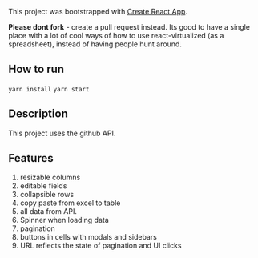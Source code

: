 This project was bootstrapped with [Create React App](https://github.com/facebookincubator/create-react-app).

**Please dont fork** - create a pull request instead. Its good to have a single place with a lot of cool ways of how to use react-virtualized (as a spreadsheet), instead
of having people hunt around.

## How to run

`yarn install`
`yarn start`

## Description

This project uses the github API.

## Features

1. resizable columns
2. editable fields
3. collapsible rows
4. copy paste from excel to table
5. all data from API.
6. Spinner when loading data
7. pagination
8. buttons in cells with modals and sidebars
9. URL reflects the state of pagination and UI clicks
